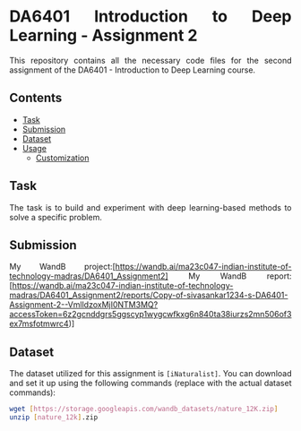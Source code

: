 <div style="text-align: justify;">

# DA6401 Introduction to Deep Learning - Assignment 2

This repository contains all the necessary code files for the second assignment of the DA6401 - Introduction to Deep Learning course.

## Contents

- [Task](#task)
- [Submission](#submission)
- [Dataset](#dataset)
- [Usage](#usage)
  - [Customization](#customization)

## Task

The task is to build and experiment with deep learning-based methods to solve a specific problem.

## Submission

My WandB project:[https://wandb.ai/ma23c047-indian-institute-of-technology-madras/DA6401_Assignment2] 
My WandB report: [https://wandb.ai/ma23c047-indian-institute-of-technology-madras/DA6401_Assignment2/reports/Copy-of-sivasankar1234-s-DA6401-Assignment-2--VmlldzoxMjI0NTM3MQ?accessToken=6z2gcnddgrs5ggscyp1wygcwfkxg6n840ta38iurzs2mn506of3ex7msfotmwrc4)]

## Dataset

The dataset utilized for this assignment is `[iNaturalist]`. You can download and set it up using the following commands (replace with the actual dataset commands):

```sh
wget [https://storage.googleapis.com/wandb_datasets/nature_12K.zip]
unzip [nature_12k].zip

